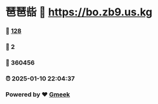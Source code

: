 # 琶琶啙 :link: https://bo.zb9.us.kg 
### :page_facing_up: [128](https://bo.zb9.us.kg/tag.html) 
### :speech_balloon: 2 
### :hibiscus: 360456 
### :alarm_clock: 2025-01-10 22:04:37 
### Powered by :heart: [Gmeek](https://github.com/Meekdai/Gmeek)
